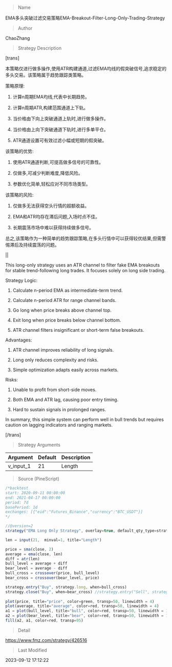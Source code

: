 
> Name

EMA多头突破过滤交易策略EMA-Breakout-Filter-Long-Only-Trading-Strategy

> Author

ChaoZhang

> Strategy Description

[trans]

本策略仅进行做多操作,使用ATR构建通道,过滤EMA均线的假突破信号,追求稳定的多头交易。该策略属于趋势跟踪类策略。

策略原理:

1. 计算n周期EMA均线,代表中长期趋势。 

2. 计算n周期ATR,构建范围通道上下轨。

3. 当价格由下向上突破通道上轨时,进行做多操作。

4. 当价格由上向下突破通道下轨时,进行多单平仓。 

5. ATR通道设置可有效过滤小幅或短期的假突破。

该策略的优势:

1. 使用ATR通道判断,可提高做多信号的可靠性。

2. 仅做多,可减少判断难度,降低风险。

3. 参数优化简单,轻松应对不同市场类型。

该策略的风险:

1. 仅做多无法获得空头行情的超额收益。

2. EMA和ATR均存在滞后问题,入场时点不佳。

3. 长期震荡市场中难以获得持续做多信号。

总之,该策略作为一种简单的趋势跟踪策略,在多头行情中可以获得较优结果,但需警惕滞后及持续震荡的问题。

|| 

This long-only strategy uses an ATR channel to filter fake EMA breakouts for stable trend-following long trades. It focuses solely on long side trading.

Strategy Logic: 

1. Calculate n-period EMA as intermediate-term trend.

2. Calculate n-period ATR for range channel bands.

3. Go long when price breaks above channel top. 

4. Exit long when price breaks below channel bottom.

5. ATR channel filters insignificant or short-term false breakouts.

Advantages:

1. ATR channel improves reliability of long signals.

2. Long only reduces complexity and risks.

3. Simple optimization adapts easily across markets.

Risks:

1. Unable to profit from short-side moves.

2. Both EMA and ATR lag, causing poor entry timing. 

3. Hard to sustain signals in prolonged ranges.

In summary, this simple system can perform well in bull trends but requires caution on lagging indicators and ranging markets.

[/trans]

> Strategy Arguments



|Argument|Default|Description|
|----|----|----|
|v_input_1|21|Length|


> Source (PineScript)

``` javascript
/*backtest
start: 2020-09-11 00:00:00
end: 2021-04-17 00:00:00
period: 7d
basePeriod: 1d
exchanges: [{"eid":"Futures_Binance","currency":"BTC_USDT"}]
*/

//@version=2
strategy("EMA Long Only Strategy", overlay=true, default_qty_type=strategy.percent_of_equity, default_qty_value=100)

len = input(21,  minval=1, title="Length")

price = sma(close, 2)
average = ema(close, len)
diff = atr(len)
bull_level = average + diff
bear_level = average - diff
bull_cross = crossover(price, bull_level)
bear_cross = crossover(bear_level, price)

strategy.entry("Buy", strategy.long, when=bull_cross) 
strategy.close("Buy", when=bear_cross) //strategy.entry("Sell", strategy.short, when=bear_cross)
    
plot(price, title="price", color=green, transp=50, linewidth = 4)
plot(average, title="average", color=red, transp=50, linewidth = 4)
a1 = plot(bull_level, title="bull", color=red, transp=50, linewidth = 1)
a2 = plot(bear_level, title="bear", color=red, transp=50, linewidth = 1)
fill(a2, a1, color=red, transp=95)

```

> Detail

https://www.fmz.com/strategy/426516

> Last Modified

2023-09-12 17:12:22
